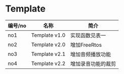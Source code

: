 # Template

| 编号/no | 名称          | 简介               |
| ------- | ------------- | ------------------ |
| no1     | Template v1.0 | 实现函数见表一     |
| no2     | Template v2.0 | 增加FreeRtos       |
| no3     | Template v2.1 | 增加音频播放功能   |
| no4     | Template v2.2 | 增加录音功能的裁剪 |

